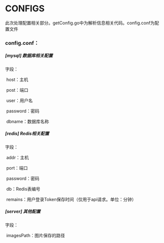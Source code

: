 # CONFIGS

此次处理配置相关部分。getConfig.go中为解析信息相关代码。config.conf为配置文件

### config.conf：

##### [mysql] 数据库相关配置

字段：

​	host：主机

​	post：端口

​	user：用户名

​	password：密码

​	dbname：数据库名称

##### [redis] Redis相关配置

字段：

​	addr：主机

​	port：端口

​	password：密码

​	db：Redis表编号

​	remains：用户登录Token保存时间（仅用于api请求。单位：分钟）

##### [server] 其他配置

字段：

​	imagesPath：图片保存的路径